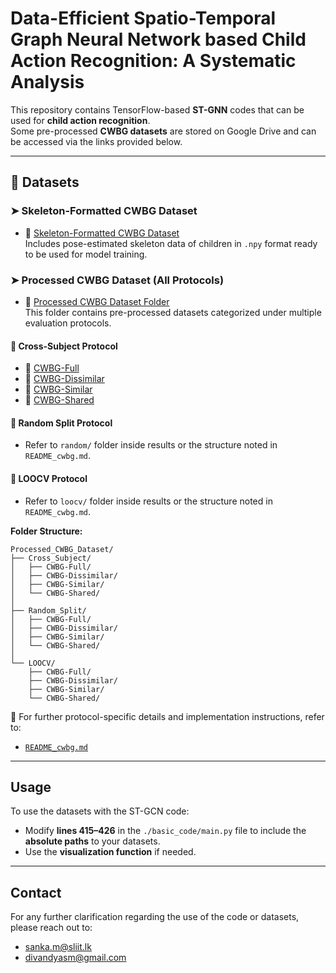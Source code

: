 # Data-Efficient Spatio-Temporal Graph Neural Network based Child Action Recognition: A Systematic Analysis

This repository contains TensorFlow-based **ST-GNN** codes that can be used for **child action recognition**.  
Some pre-processed **CWBG datasets** are stored on Google Drive and can be accessed via the links provided below.

---

## 📁 Datasets

### ➤ Skeleton-Formatted CWBG Dataset
- 📎 [Skeleton-Formatted CWBG Dataset](https://drive.google.com/drive/folders/1v1v1EP2NKSMPrzxHmH7CksS9r2Qu_OO2?usp=drive_link)  
  Includes pose-estimated skeleton data of children in `.npy` format ready to be used for model training.

### ➤ Processed CWBG Dataset (All Protocols)
- 📎 [Processed CWBG Dataset Folder](https://drive.google.com/drive/folders/1OnmErZipnys0SDTStwZgXB3eSRHH9ZKr?usp=sharing)  
  This folder contains pre-processed datasets categorized under multiple evaluation protocols.

#### 🔹 Cross-Subject Protocol
- 📂 [CWBG-Full](https://drive.google.com/drive/folders/1OnmErZipnys0SDTStwZgXB3eSRHH9ZKr?usp=sharing)
- 📂 [CWBG-Dissimilar](https://drive.google.com/drive/folders/1OnmErZipnys0SDTStwZgXB3eSRHH9ZKr?usp=sharing)
- 📂 [CWBG-Similar](https://drive.google.com/drive/folders/1OnmErZipnys0SDTStwZgXB3eSRHH9ZKr?usp=sharing)
- 📂 [CWBG-Shared](https://drive.google.com/drive/folders/1OnmErZipnys0SDTStwZgXB3eSRHH9ZKr?usp=sharing)

#### 🔹 Random Split Protocol
- Refer to `random/` folder inside results or the structure noted in `README_cwbg.md`.

#### 🔹 LOOCV Protocol
- Refer to `loocv/` folder inside results or the structure noted in `README_cwbg.md`.

**Folder Structure:**
```
Processed_CWBG_Dataset/
├── Cross_Subject/
│   ├── CWBG-Full/
│   ├── CWBG-Dissimilar/
│   ├── CWBG-Similar/
│   └── CWBG-Shared/
│
├── Random_Split/
│   ├── CWBG-Full/
│   ├── CWBG-Dissimilar/
│   ├── CWBG-Similar/
│   └── CWBG-Shared/
│
└── LOOCV/
    ├── CWBG-Full/
    ├── CWBG-Dissimilar/
    ├── CWBG-Similar/
    └── CWBG-Shared/
```

📘 For further protocol-specific details and implementation instructions, refer to:
- [`README_cwbg.md`](./README_cwbg.md)

---

## Usage

To use the datasets with the ST-GCN code:

- Modify **lines 415–426** in the `./basic_code/main.py` file to include the **absolute paths** to your datasets.
- Use the **visualization function** if needed.

---

## Contact

For any further clarification regarding the use of the code or datasets, please reach out to:

- sanka.m@sliit.lk  
- divandyasm@gmail.com
